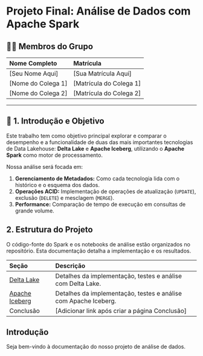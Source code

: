 # Projeto Final: Análise de Dados com Apache Spark

## 🧑‍💻 Membros do Grupo

| Nome Completo | Matrícula |
| :--- | :--- |
| [Seu Nome Aqui] | [Sua Matrícula Aqui] |
| [Nome do Colega 1] | [Matrícula do Colega 1] |
| [Nome do Colega 2] | [Matrícula do Colega 2] |

---

## 🚀 1. Introdução e Objetivo

Este trabalho tem como objetivo principal explorar e comparar o desempenho e a funcionalidade de duas das mais importantes tecnologias de Data Lakehouse: **Delta Lake** e **Apache Iceberg**, utilizando o **Apache Spark** como motor de processamento.

Nossa análise será focada em:

1.  **Gerenciamento de Metadados:** Como cada tecnologia lida com o histórico e o esquema dos dados.
2.  **Operações ACID:** Implementação de operações de atualização (`UPDATE`), exclusão (`DELETE`) e mesclagem (`MERGE`).
3.  **Performance:** Comparação de tempo de execução em consultas de grande volume.

## 2. Estrutura do Projeto

O código-fonte do Spark e os notebooks de análise estão organizados no repositório. Esta documentação detalha a implementação e os resultados.

| Seção | Descrição |
| :--- | :--- |
| [Delta Lake](delta/) | Detalhes da implementação, testes e análise com Delta Lake. |
| [Apache Iceberg](iceberg/) | Detalhes da implementação, testes e análise com Apache Iceberg. |
| Conclusão | [Adicionar link após criar a página Conclusão] |# Documentação do Projeto Spark

## Introdução
Seja bem-vindo à documentação do nosso projeto de análise de dados.
